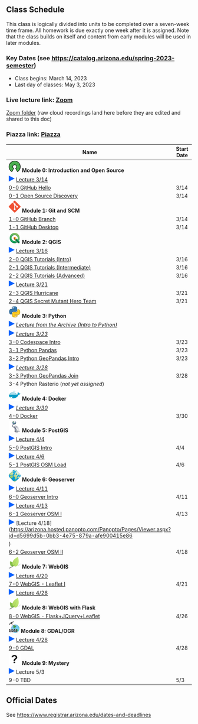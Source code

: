 
## Class Schedule

This class is logically divided into units to be completed over a seven-week time frame. All homework is due exactly one week after it is assigned. Note that the class builds on itself and content from early modules will be used in later modules.

### Key Dates (see https://catalog.arizona.edu/spring-2023-semester)
- Class begins: March 14, 2023
- Last day of classes:  May 3, 2023

### Live lecture link: [Zoom](https://arizona.zoom.us/j/86790732262)
[Zoom folder](https://arizona.hosted.panopto.com/Panopto/Pages/Sessions/List.aspx?folderID=cff2e7e1-917d-4d46-9609-afc5001924b7) (raw cloud recordings land here before they are edited and shared to this doc)

### Piazza link: [Piazza](https://piazza.com/class/lf30l5i7eb755w)

|  **Name** | **Start Date** | **Due Date** | **Points** |
| --- | --- | --- | ---  |
|  **![open source](./media/open-source-32.png) Module 0: Introduction and Open Source** |  |  |  |
| ![zoom icon](./media/play-icon.png) [Lecture 3/14](https://arizona.hosted.panopto.com/Panopto/Pages/Viewer.aspx?id=948dd654-4e1d-4ae5-83be-afc6007e680e) | | | |
|  [0-0 GitHub Hello](https://classroom.github.com/a/bIDfU6rH) | 3/14 | 4/11 | 50 |
|  [0-1 Open Source Discovery](https://classroom.github.com/a/YLdN4FDt) | 3/14 | 4/11 | 50 |
|  **![git](./media/git-32.png) Module 1: Git and SCM** |  |  |  |
|  [1-0 GitHub Branch](https://classroom.github.com/a/GL7PnvKa) | 3/14 | 4/11 | 50 |
|  [1-1 GitHub Desktop](https://classroom.github.com/a/AQI6lR3W) | 3/14 | 4/11 | 50 |
|  **![qgis](./media/qgis-32.png) Module 2: QGIS** |  |  |  |
| ![zoom icon](./media/play-icon.png) [Lecture 3/16](https://arizona.hosted.panopto.com/Panopto/Pages/Viewer.aspx?id=e15ca799-9d32-4e94-afd0-afc80047e518) | | | |
|  [2-0 QGIS Tutorials (Intro)](https://classroom.github.com/a/fq8fgSyf) | 3/16 | 4/11 | 50 |
|  [2-1 QGIS Tutorials (Intermediate)](https://classroom.github.com/a/BTTJp1Jy) | 3/16 | 4/11 | 50 |
|  [2-2 QGIS Tutorials (Advanced)](https://classroom.github.com/a/yCWMVvXf) | 3/16 | 4/11 | 50 |
| ![zoom icon](./media/play-icon.png) [Lecture 3/21](https://arizona.hosted.panopto.com/Panopto/Pages/Viewer.aspx?id=0f31d1d5-b8c5-4821-8074-afcd003af2f6) | | | |
|  [2-3 QGIS Hurricane](https://classroom.github.com/a/KkpH1T9V) | 3/21 | 4/11 | 50 |
|  [2-4 QGIS Secret Mutant Hero Team](https://classroom.github.com/a/5rJCgPls) | 3/21 | 4/11 | 50 |
|  **![python](./media/python-32.png) Module 3: Python** |  |  |  |
|  ![zoom icon](media/play-icon.png) _[Lecture from the Archive (Intro to Python)](https://arizona.hosted.panopto.com/Panopto/Pages/Viewer.aspx?id=83304fba-424f-430f-87e1-adcc00448e6e)_ |  |  |  |
|  ![zoom icon](media/play-icon.png) _[Lecture 3/23](https://arizona.hosted.panopto.com/Panopto/Pages/Viewer.aspx?id=114e6569-a193-41bf-bb65-afcf004b43e4)_ |  |  |  |
|  [3-0 Codespace Intro](https://classroom.github.com/a/7dD6fUOj) | 3/23 | 4/11 | 20 |
|  [3-1 Python Pandas](https://classroom.github.com/a/WCmy-rq9) | 3/23 | 4/11 | 50 |
|  [3-2 Python GeoPandas Intro](https://classroom.github.com/a/bnnz6IYQ) | 3/23 | 4/11 | 50 |
| ![zoom icon](./media/play-icon.png) _[Lecture 3/28](https://arizona.hosted.panopto.com/Panopto/Pages/Viewer.aspx?id=f973bd55-8028-4e59-a8b9-afd4003e3822)_ | | | |
|  [3-3 Python GeoPandas Join](https://classroom.github.com/a/VSnXZvpY) | 3/28 | 4/11 | 50 |
|  3-4 Python Rasterio (_not yet assigned_) |  | | 50 |
|  **![docker](./media/docker-32.png) Module 4: Docker** |  |  |  |
| ![zoom icon](./media/play-icon.png) _[Lecture 3/30](https://arizona.hosted.panopto.com/Panopto/Pages/Viewer.aspx?id=3452bbd2-6bc9-4c72-a9c7-afd600467e9d)_ | | | |
|  [4-0 Docker](https://classroom.github.com/a/StWSrqES) | 3/30 | 4/11 | 50 |
|  **![postgis](./media/postgis-32.png) Module 5: PostGIS** |  |  |  |
| ![zoom icon](./media/play-icon.png) [Lecture 4/4](https://arizona.hosted.panopto.com/Panopto/Pages/Viewer.aspx?id=f7fb729e-2c1c-48b5-88d8-afdb004cdb79) | | | |
|  [5-0 PostGIS Intro](https://classroom.github.com/a/88FRVOsD) | 4/4 | 4/11 | 50 |
| ![zoom icon](./media/play-icon.png) [Lecture 4/6](https://arizona.hosted.panopto.com/Panopto/Pages/Viewer.aspx?id=5a33db15-524d-4d8b-82f6-afdd004319cc) | | | |
|  [5-1 PostGIS OSM Load](https://classroom.github.com/a/C138-sGF) | 4/6 | 4/13 | 50 |
|  **![geoserver](./media/geoserver-32.png) Module 6: Geoserver** |  |  |  |
| ![zoom icon](./media/play-icon.png) [Lecture 4/11](https://arizona.hosted.panopto.com/Panopto/Pages/Viewer.aspx?id=2b982874-aa93-4a2f-aa64-afe20051615d) | | | |
|  [6-0 Geoserver Intro](https://classroom.github.com/a/4ZCOLo31) | 4/11 | 4/18 | 50 |
| ![zoom icon](./media/play-icon.png) [Lecture 4/13](https://arizona.hosted.panopto.com/Panopto/Pages/Viewer.aspx?id=feab3e0a-dd59-4d0e-9c70-afe400438ffa) | | | |
|  [6-1 Geoserver OSM I](https://classroom.github.com/a/_sk30DaM) | 4/13 | 4/20 | 50 |
| ![zoom icon](./media/play-icon.png) [Lecture 4/18](https://arizona.hosted.panopto.com/Panopto/Pages/Viewer.aspx?id=d5699d5b-0bb3-4e75-879a-afe900415e86
) | | | |
|  [6-2 Geoserver OSM II](https://classroom.github.com/a/bG0RBYLh) | 4/18 | 4/25 | 50 |
|  **![leaflet](./media/leaflet-32.png) Module 7: WebGIS** |  |  |  |
| ![zoom icon](./media/play-icon.png) [Lecture 4/20](https://arizona.hosted.panopto.com/Panopto/Pages/Viewer.aspx?id=fbae7eb2-7e89-47c5-917f-afeb00372d94) | | | |
|  [7-0 WebGIS - Leaflet I](https://classroom.github.com/a/Gz5nXZ73) | 4/21 | | 50 |
| ![zoom icon](./media/play-icon.png) [Lecture 4/26](https://arizona.hosted.panopto.com/Panopto/Pages/Viewer.aspx?id=768232fd-5f76-4fa9-95c6-aff00058e3ef) | | | |
|  **![leaflet](./media/leaflet-32.png) Module 8: WebGIS with Flask** |  |  |  |
|  [8-0 WebGIS - Flask+JQuery+Leaflet](https://classroom.github.com/a/1JK0y5n1) | 4/26 | | 50 |
|  **![leaflet](./media/gdal-32.png) Module 8: GDAL/OGR** |  |  |  |
| ![zoom icon](./media/play-icon.png) [Lecture 4/28](https://arizona.hosted.panopto.com/Panopto/Pages/Viewer.aspx?id=ce32438a-74d5-4f64-a5ab-aff2004c5693) | | | |
|  [9-0 GDAL](https://classroom.github.com/a/qdtlvTXF) | 4/28 | | 50 |
|  **![guest](./media/question-32.png) Module 9: Mystery** |  |  |  |
| ![zoom icon](./media/play-icon.png) Lecture 5/3 | | | |
|  9-0 TBD | 5/3 | | 50 |

## Official Dates
See https://www.registrar.arizona.edu/dates-and-deadlines

